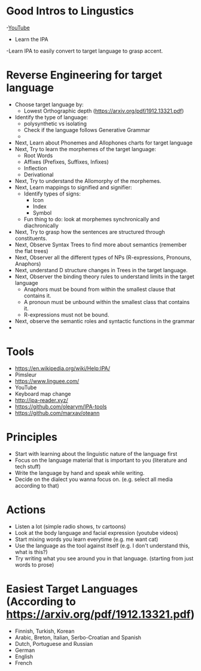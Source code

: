 # Good Intros to Lingustics

-[YouTube](https://www.youtube.com/watch?v=sGWpbDI11Ik)
- Learn the IPA

-Learn IPA to easily convert to target language to grasp accent.
# Reverse Engineering for target language
- Choose target language by:
    - Lowest Orthographic depth (https://arxiv.org/pdf/1912.13321.pdf)
- Identify the type of language:
    - polysynthetic vs isolating
    - Check if the language follows Generative Grammar
    -
- Next, Learn about Phonemes and Allophones charts for target language
- Next, Try to learn the morphemes of the target language:
    - Root Words
    - Affixes (Prefixes, Suffixes, Infixes)
    - Inflection
    - Derivational
- Next, Try to understand the Allomorphy of the morphemes.
- Next, Learn mappings to signified and signifier:
    - Identify types of signs:
        - Icon
        - Index
        - Symbol
    - Fun thing to do: look at morphemes synchronically and diachronically
- Next, Try to grasp how the sentences are structured through constituents.
- Next, Observe Syntax Trees to find more about semantics (remember the flat trees)
- Next, Observer all the different types of NPs (R-expressions, Pronouns, Anaphors)
- Next, understand D structure changes in Trees in the target language.
- Next, Observer the binding theory rules to understand limits in the target language
    - Anaphors must be bound from within the smallest clause that contains it.
    - A pronoun must be unbound within the smallest class that contains it.
    - R-expressions must not be bound.
- Next, observe the semantic roles and syntactic functions in the grammar
-

# Tools
- https://en.wikipedia.org/wiki/Help:IPA/
- Pimsleur
- https://www.linguee.com/
- YouTube
- Keyboard map change
- http://ipa-reader.xyz/
- https://github.com/olearym/IPA-tools
- https://github.com/marxav/oteann
# Principles

- Start with learning about the linguistic nature of the language first
- Focus on the language material that is important to you (literature and tech stuff)
- Write the language by hand and speak while writing.
- Decide on the dialect you wanna focus on. (e.g. select all media according to that)

# Actions

- Listen a lot (simple radio shows, tv cartoons)
- Look at the body language and facial expression (youtube videos)
- Start mixing words you learn everytime (e.g. me want cat)
- Use the language as the tool against itself (e.g. I don't understand this, what is this?)
- Try writing what you see around you in that language. (starting from just words to prose)


# Easiest Target Languages (According to https://arxiv.org/pdf/1912.13321.pdf)
- Finnish, Turkish, Korean
- Arabic, Breton, Italian, Serbo-Croatian and Spanish
- Dutch, Portuguese and Russian
- German
- English
- French

